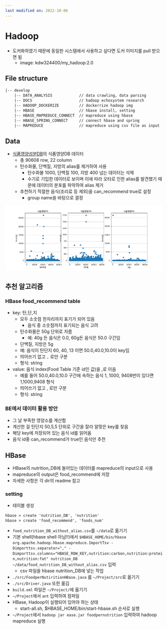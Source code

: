 ```yaml
---
last modified on: 2022-10-06
---
```

# Hadoop
- 도커화하였기 때문에 동일한 시스템에서 사용하고 싶다면 도커 이미지를 pull 받으면 됨
    - image: kdw324400/my_hadoop:2.0

## File structure
```
|-- develop
    |-- DATA_ANALYSIS            // data crawling, data parsing
    |-- DOCS                     // hadoop echosystem research
    |-- HADOOP_DOCKERIZE         // dockerrize hadoop img
    |-- HBASE                    // hbase install, setting
    |-- HBASE_MAPREDUCE_CONNECT  // mapreduce using hbase
    |-- HBASE_SPRING_CONNECT     // connect hbase and spring
    |-- MAPREDUCE                // mapreduce using csv file as input
```

## Data
- [식품영양성분DB](https://various.foodsafetykorea.go.kr/nutrient/)의 식품영양DB 데이터
    - 총 90608 row, 22 column
    - 탄수화물, 단백질, 지방의 alias를 제거하여 사용
        - 탄수화물 1000, 단백질 100, 지방 400 넘는 데이터는 삭제
        - 수기로 기입한 데이터로 보이며 이에 따라 오타로 인한 alias를 발견했기 때문에 데이터의 분포를 파악하여 alias 제거
    - 추천하기 적절한 음식(조리료 등 제외)을 can_recommend true로 설정
        - group name을 바탕으로 결정
<p align='center'>
    <img src="/develop/DATA_ANALYSIS/식품영양성분DB(new)/result/식품영양DB_nutrition_range_total_scatter.png" alt="data distribution">
</p>

## 추천 알고리즘
### HBase food_recommend table
- key: 탄,단,지
    - 모두 소숫점 한자리까지 표기가 되어 있음
        - 음식 중 소숫점까지 표기되는 음식 고려
    - 탄수화물은 50g 단위로 자름
        - 예: 40g 든 음식은 0.0, 60g든 음식은 50.0 구간임
    - 단백질, 지방은 5g
    - 예: 음식이 탄단지 60, 40, 13 이면 50.0,40.0,10.0이 key임
    - 띄어쓰기 없고 `,` 로만 구분
    - 형식: string
- value: 음식 index(Food Table 기준 id인 값)을 ,로 이음
    - 예를 들어 50.0,40.0,10.0 구간에 속하는 음식 1, 1000, 9408번이 있다면 1,1000,9408 형식
    - 띄어쓰기 없고 , 로만 구분
    - 형식: string

### BE에서 데이터 활용 방안
- 그 날 부족한 영양소를 계산함
- 계산한 걸 탄단지 50,5,5 단위로 구간을 잘라 알맞은 key를 찾음
- 해당 key에 저장되어 있는 음식 id를 읽어옴
- 음식 id중 can_recommend가 true인 음식만 추천

## HBase
- HBase의 nutrition_DB에 들어있는 데이터를 mapreduce의 input으로 사용
- mapreduce의 output은 food_recommend에 저장
- 자세한 사항은 각 dir의 readme 참고

### setting
- 테이블 생성
```
hbase > create 'nutrition_DB', 'nutrition'
hbase > create 'food_recommend', 'foods_num'
```

- `food_nutrition_DB_without_alias.csv`를 `~/data`로 옮기기
- 기본 shell(hbase shell 아님!!)에서 `$HBASE_HOME/bin/hbase org.apache.hadoop.hbase.mapreduce.ImportTsv -Dimporttsv.separator="," -Dimporttsv.columns="HBASE_ROW_KEY,nutrition:carbon,nutrition:protein,nutrition:fat" nutrition_DB ~/data/food_nutrition_DB_without_alias.csv` 입력
    - csv 파일을 hbase nutrition_DB에 넣는 작업
- `./src/FoodperNutiritionHBase.java` 를 `~/Project/src`로 옮기기
- `./src/Driver.java` 또한 옮김
- `build.xml` 파일은 `~/Project/`에 옮기기
- `~/Project`에서 `ant` 입력하여 컴파일
- HBase, Hadoop이 실행되어 있어야 하는 상태
    - start-all.sh, $HBASE_HOME/bin/start-hbase.sh 순서로 실행
- `~/Project`에서 `hadoop jar ease.jar foodpernutrition` 입력하여 hadoop mapreduce 실행

